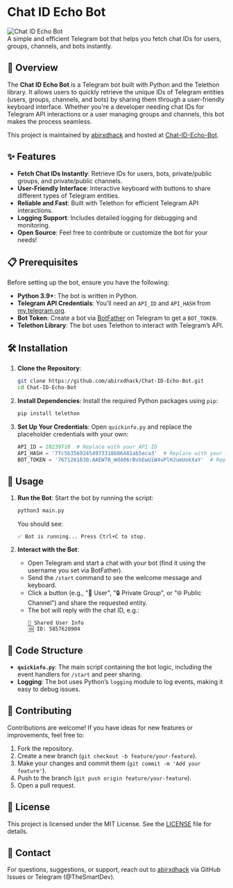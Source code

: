 # Chat ID Echo Bot

![Chat ID Echo Bot](https://img.shields.io/badge/Telegram-Bot-blue?logo=telegram)  
A simple and efficient Telegram bot that helps you fetch chat IDs for users, groups, channels, and bots instantly.

## 📖 Overview

The **Chat ID Echo Bot** is a Telegram bot built with Python and the Telethon library. It allows users to quickly retrieve the unique IDs of Telegram entities (users, groups, channels, and bots) by sharing them through a user-friendly keyboard interface. Whether you're a developer needing chat IDs for Telegram API interactions or a user managing groups and channels, this bot makes the process seamless.

This project is maintained by [abirxdhack](https://github.com/abirxdhack) and hosted at [Chat-ID-Echo-Bot](https://github.com/abirxdhack/Chat-ID-Echo-Bot).

## ✨ Features

- **Fetch Chat IDs Instantly**: Retrieve IDs for users, bots, private/public groups, and private/public channels.
- **User-Friendly Interface**: Interactive keyboard with buttons to share different types of Telegram entities.
- **Reliable and Fast**: Built with Telethon for efficient Telegram API interactions.
- **Logging Support**: Includes detailed logging for debugging and monitoring.
- **Open Source**: Feel free to contribute or customize the bot for your needs!

## 📋 Prerequisites

Before setting up the bot, ensure you have the following:

- **Python 3.9+**: The bot is written in Python.
- **Telegram API Credentials**: You’ll need an `API_ID` and `API_HASH` from [my.telegram.org](https://my.telegram.org).
- **Bot Token**: Create a bot via [BotFather](https://t.me/BotFather) on Telegram to get a `BOT_TOKEN`.
- **Telethon Library**: The bot uses Telethon to interact with Telegram’s API.

## 🛠 Installation

1. **Clone the Repository**:
   ```bash
   git clone https://github.com/abirxdhack/Chat-ID-Echo-Bot.git
   cd Chat-ID-Echo-Bot
   ```

2. **Install Dependencies**:
   Install the required Python packages using `pip`:
   ```bash
   pip install telethon
   ```

3. **Set Up Your Credentials**:
   Open `quickinfo.py` and replace the placeholder credentials with your own:
   ```python
   API_ID = 28239710  # Replace with your API ID
   API_HASH = '7fc5b35692454973318b86481ab5eca3'  # Replace with your API Hash
   BOT_TOKEN = '7671261830:AAEW7B_Wd406rBvbEwUiW4uPlHJumUokXaY'  # Replace with your Bot Token
   ```

## 🚀 Usage

1. **Run the Bot**:
   Start the bot by running the script:
   ```bash
   python3 main.py
   ```
   You should see:
   ```
   ✅ Bot is running... Press Ctrl+C to stop.
   ```

2. **Interact with the Bot**:
   - Open Telegram and start a chat with your bot (find it using the username you set via BotFather).
   - Send the `/start` command to see the welcome message and keyboard.
   - Click a button (e.g., "👤 User", "🔒 Private Group", or "🌐 Public Channel") and share the requested entity.
   - The bot will reply with the chat ID, e.g.:
     ```
     👤 Shared User Info
     🆔 ID: 5857628904
     ```

## 📜 Code Structure

- **`quickinfo.py`**: The main script containing the bot logic, including the event handlers for `/start` and peer sharing.
- **Logging**: The bot uses Python’s `logging` module to log events, making it easy to debug issues.

## 🤝 Contributing

Contributions are welcome! If you have ideas for new features or improvements, feel free to:

1. Fork the repository.
2. Create a new branch (`git checkout -b feature/your-feature`).
3. Make your changes and commit them (`git commit -m 'Add your feature'`).
4. Push to the branch (`git push origin feature/your-feature`).
5. Open a pull request.

## 📄 License

This project is licensed under the MIT License. See the [LICENSE](LICENSE) file for details.

## 📧 Contact

For questions, suggestions, or support, reach out to [abirxdhack](https://github.com/abirxdhack) via GitHub Issues or Telegram (@TheSmartDev).

